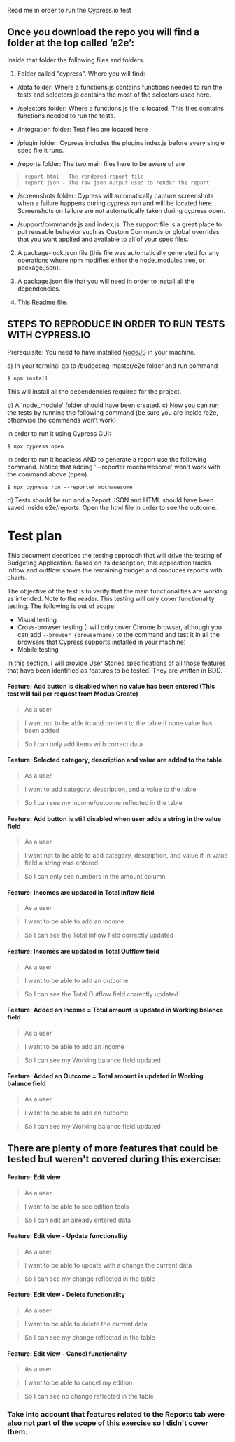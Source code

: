 Read me in order to run the Cypress.io test

## Once you download the repo you will find a folder at the top called ‘e2e’: ##

Inside that folder the following files and folders.

1. Folder called "cypress". Where you will find:

 - /data folder: Where a functions.js contains functions needed to run the tests and selectors.js contains the most of the selectors used here.
 
  - /selectors folder: Where a functions.js file is located. This files contains functions needed to run the tests.

 - /integration folder: Test files are located here

 -	/plugin folder: Cypress includes the plugins index.js before every single spec file it runs.

 - /reports folder: The two main files here to be aware of are
  >  	report.html - The rendered report file
  >  	report.json - The raw json output used to render the report

 - /screenshots folder: Cypress will automatically capture screenshots when a failure happens during cypress run and will be located here. Screenshots on failure are not automatically taken during cypress open.

 -	/support/commands.js and index.js: The support file is a great place to put reusable behavior such as Custom Commands or global overrides that you want applied and available to all of your spec files.

2. A package-lock.json file (this file was automatically generated for any operations where npm modifies either the node_modules tree, or package.json).

3. A package.json file that you will need in order to install all the dependencies.

4. This Readme file.


## STEPS TO REPRODUCE IN ORDER TO RUN TESTS WITH CYPRESS.IO

Prerequisite: You need to have installed [NodeJS](https://nodejs.org/es/download/) in your machine. 

a)	In your terminal go to /budgeting-master/e2e folder and run command

 ```$ npm install```

This will install all the dependencies required for the project.

b) A 'node_module' folder should have been created.
c) Now you can run the tests by running the following command (be sure you are inside /e2e, otherwise the commands won’t work).

In order to run it using Cypress GUI:

 ```$ npx cypress open```

In order to run it headless AND to generate a report use the following command. Notice that adding '--reporter mochawesome' won't work with the command above (open).  

 ```$ npx cypress run --reporter mochawesome```

d) Tests should be run and a Report JSON and HTML should have been saved inside e2e/reports. Open the html file in order to see the outcome.

# Test plan

This document describes the testing approach that will drive the testing of Budgeting Application. Based on its description, this application tracks inflow and outflow shows the remaining budget and produces reports with charts. 
 
The objective of the test is to verify that the main functionalities are working as intended. Note to the reader. This testing will only cover functionality testing. The following is out of scope:
- Visual testing
- Cross-browser testing (I will only cover Chrome browser, although you can add ```--browser {browsername}``` to the command and test it in all the browsers that Cypress supports installed in your machine)
- Mobile testing
 
In this section, I will provide User Stories specifications of all those features that have been identified as features to be tested. They are written in BDD.


#### Feature: Add button is disabled when no value has been entered (This test will fail per request from Modus Create) ####

> As a user

> I want not to be able to add content to the table if none value has been added

> So I can only add items with correct data

#### Feature: Selected category, description and value are added to the table ####

> As a user

> I want to add category, description, and a value to the table

> So I can see my income/outcome reflected in the table


#### Feature: Add button is still disabled when user adds a string in the value field ####

> As a user

> I want not to be able to add category, description, and value if in value field a string was entered

> So I can only see numbers in the amount column 


#### Feature: Incomes are updated in Total Inflow field ####

> As a user 

> I want to be able to add an income

> So I can see the Total Inflow field correctly updated 

#### Feature: Incomes are updated in Total Outflow field ####

> As a user 

> I want to be able to add an outcome

> So I can see the Total Outflow field correctly updated 

#### Feature: Added an Income = Total amount is updated in Working balance field ####

> As a user

> I want to be able to add an income

> So I can see my Working balance field updated

#### Feature: Added an Outcome = Total amount is updated in Working balance field ####

> As a user 

> I want to be able to add an outcome

> So I can see my Working balance field updated


## There are plenty of more features that could be tested but weren't covered during this exercise:

#### Feature: Edit view 

> As a user 

> I want to be able to see edition tools

> So I can edit an already entered data


#### Feature: Edit view - Update functionality

> As a user 

> I want to be able to update with a change the current data

> So I can see my change reflected in the table


#### Feature: Edit view - Delete functionality

> As a user 

> I want to be able to delete the current data

> So I can see my change reflected in the table

#### Feature: Edit view - Cancel functionality

> As a user 

> I want to be able to cancel my edition

> So I can see no change reflected in the table

### Take into account that features related to the Reports tab were also not part of the scope of this exercise so I didn't cover them. 


